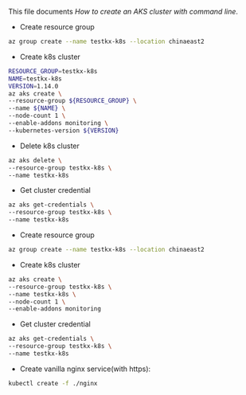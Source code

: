 This file documents *How to create an AKS cluster with command line*.

- Create resource group

``` bash
az group create --name testkx-k8s --location chinaeast2
```

- Create k8s cluster 

``` bash
RESOURCE_GROUP=testkx-k8s
NAME=testkx-k8s
VERSION=1.14.0
az aks create \
--resource-group ${RESOURCE_GROUP} \
--name ${NAME} \
--node-count 1 \
--enable-addons monitoring \
--kubernetes-version ${VERSION}
```

- Delete k8s cluster

``` bash
az aks delete \
--resource-group testkx-k8s \
--name testkx-k8s
```

- Get cluster credential

``` bash
az aks get-credentials \
--resource-group testkx-k8s \
--name testkx-k8s
```
- Create resource group

``` bash
az group create --name testkx-k8s --location chinaeast2
```

- Create k8s cluster 

``` bash
az aks create \
--resource-group testkx-k8s \
--name testkx-k8s \
--node-count 1 \
--enable-addons monitoring
```

- Get cluster credential

``` bash
az aks get-credentials \
--resource-group testkx-k8s \
--name testkx-k8s
```

- Create vanilla nginx service(with https):

``` bash
kubectl create -f ./nginx
```
